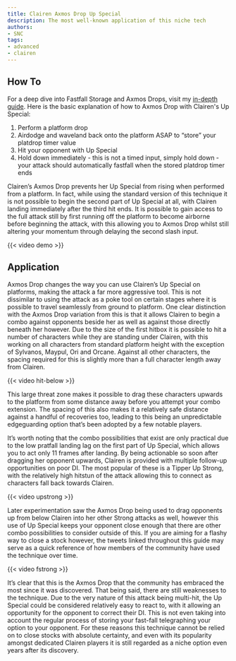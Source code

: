 ```yaml
---
title: Clairen Axmos Drop Up Special
description: The most well-known application of this niche tech
authors:
- SNC
tags:
- advanced
- clairen
---
```


## How To

For a deep dive into Fastfall Storage and Axmos Drops, visit my [in-depth guide](https://docs.google.com/document/d/1tZLo8hJ38uXZYSS9K4WB-nsnYTeoeqYEr-IBYQ-R_XE). Here is the basic explanation of how to Axmos Drop with Clairen's Up Special:
1. Perform a platform drop
2. Airdodge and waveland back onto the platform ASAP to “store” your platdrop timer value
3. Hit your opponent with Up Special
4. Hold down immediately - this is not a timed input, simply hold down - your attack should automatically fastfall when the stored platdrop timer ends

Clairen’s Axmos Drop prevents her Up Special from rising when performed from a platform. In fact, while using the standard version of this technique it is not possible to begin the second part of Up Special at all, with Clairen landing immediately after the third hit ends. It is possible to gain access to the full attack still by first running off the platform to become airborne before beginning the attack, with this allowing you to Axmos Drop whilst still altering your momentum through delaying the second slash input.

{{< video demo >}}

## Application

Axmos Drop changes the way you can use Clairen’s Up Special on platforms, making the attack a far more aggressive tool. This is not dissimilar to using the attack as a poke tool on certain stages where it is possible to travel seamlessly from ground to platform. One clear distinction with the Axmos Drop variation from this is that it allows Clairen to begin a combo against opponents beside her as well as against those directly beneath her however. Due to the size of the first hitbox it is possible to hit a number of characters while they are standing under Clairen, with this working on all characters from standard platform height with the exception of Sylvanos, Maypul, Ori and Orcane. Against all other characters, the spacing required for this is slightly more than a full character length away from Clairen.

{{< video hit-below >}}

This large threat zone makes it possible to drag these characters upwards to the platform from some distance away before you attempt your combo extension. The spacing of this also makes it a relatively safe distance against a handful of recoveries too, leading to this being an unpredictable edgeguarding option that’s been adopted by a few notable players.

It’s worth noting that the combo possibilities that exist are only practical due to the low pratfall landing lag on the first part of Up Special, which allows you to act only 11 frames after landing. By being actionable so soon after dragging her opponent upwards, Clairen is provided with multiple follow-up opportunities on poor DI. The most popular of these is a Tipper Up Strong, with the relatively high hitstun of the attack allowing this to connect as characters fall back towards Clairen.

{{< video upstrong >}}

Later experimentation saw the Axmos Drop being used to drag opponents up from below Clairen into her other Strong attacks as well, however this use of Up Special keeps your opponent close enough that there are other combo possibilities to consider outside of this. If you are aiming for a flashy way to close a stock however, the tweets linked throughout this guide may serve as a quick reference of how members of the community have used the technique over time.

{{< video fstrong >}}

It’s clear that this is the Axmos Drop that the community has embraced the most since it was discovered. That being said, there are still weaknesses to the technique. Due to the very nature of this attack being multi-hit, the Up Special could be considered relatively easy to react to, with it allowing an opportunity for the opponent to correct their DI. This is not even taking into account the regular process of storing your fast-fall telegraphing your option to your opponent. For these reasons this technique cannot be relied on to close stocks with absolute certainty, and even with its popularity amongst dedicated Clairen players it is still regarded as a niche option even years after its discovery.
